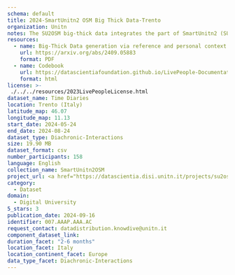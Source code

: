 ```yaml
---
schema: default
title: 2024-SmartUnitn2 OSM Big Thick Data-Trento
organization: Unitn
notes: The SU2OSM big-thick data integrates the part of SmartUnitn2 (SU2) dataset with the OpenStreetMap (OSM) dataset from Geofabrik. The SU2 dataset contains the personal big-thick data of 158 university students over a period of four weeks, which generating a sequence of personal contexts. We extracted the massive real-world places in Trentino region from OSM dataset, building provides the Reference Context. The generated SU2OSM big-thick data totally represents 104,414 personal contexts of 158 university students, a reference context which contains 147 Trentino places, where 1955 personal contexts are unified in the reference context. We updated the SU2OSM data by adding fake years for dates to facilitate ease of use. Part of the SU2OSM data has been assigned new and more reasonable datatypes.
resources:
  - name: Big-Thick Data generation via reference and personal context unification
    url: https://arxiv.org/abs/2409.05883
    format: PDF
  - name: Codebook
    url: https://datascientiafoundation.github.io/LivePeople-Documentation/codebooks/2024-OSM-Trento-timediaries.html
    format: html
license: >-
 ./../../resources/2023LivePeopleLicense.html
dataset_name: Time Diaries
location: Trento (Italy)
latitude_map: 46.07
longitude_map: 11.13
start_date: 2024-05-24
end_date: 2024-08-24
dataset_type: Diachronic-Interactions
size: 19.90 MB
dataset_format: csv
number_participants: 158
language: English
collection_name: SmartUnitn2OSM
project_url: <a href="https://datascientia.disi.unitn.it/projects/su2osm/">https://datascientia.disi.unitn.it/projects/su2osm/</a>
category: 
  - Dataset
domain: 
  - Digital University
5_stars: 3
publication_date: 2024-09-16
identifier: 007.AAAP.AAA.AC
request_contact: datadistribution.knowdive@unitn.it
component_dataset_link: 
duration_facet: "2-6 months"
location_facet: Italy
location_continent_facet: Europe
data_type_facet: Diachronic-Interactions
---
```

